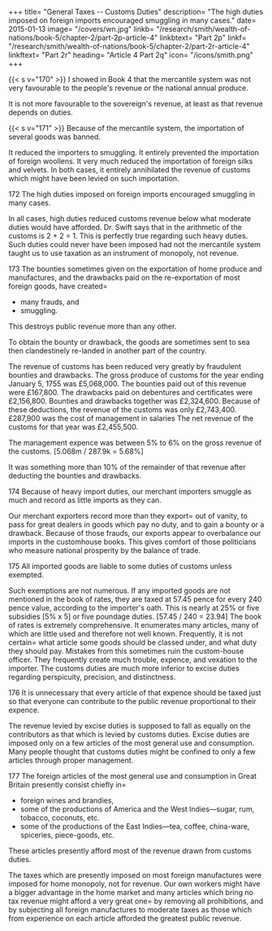 +++
title=  "General Taxes -- Customs Duties"
description=  "The high duties imposed on foreign imports encouraged smuggling in many cases."
date=  2015-01-13
image=  "/covers/wn.jpg"
linkb=  "/research/smith/wealth-of-nations/book-5/chapter-2/part-2p-article-4"
linkbtext=  "Part 2p"
linkf=  "/research/smith/wealth-of-nations/book-5/chapter-2/part-2r-article-4"
linkftext=  "Part 2r"
heading=  "Article 4 Part 2q"
icon=  "/icons/smith.png"
+++


{{< s v="170" >}} I showed in Book 4 that the mercantile system was not very favourable to the people's revenue or the national annual produce.

It is not more favourable to the sovereign's revenue, at least as that revenue depends on duties.

{{< s v="171" >}} Because of the mercantile system, the importation of several goods was banned.

It reduced the importers to smuggling.
It entirely prevented the importation of foreign woollens.
It very much reduced the importation of foreign silks and velvets.
In both cases, it entirely annihilated the revenue of customs which might have been levied on such importation.

172 The high duties imposed on foreign imports encouraged smuggling in many cases.

In all cases, high duties reduced customs revenue below what moderate duties would have afforded.
Dr. Swift says that in the arithmetic of the customs is 2 + 2 = 1.
This is perfectly true regarding such heavy duties.
Such duties could never have been imposed had not the mercantile system taught us to use taxation as an instrument of monopoly, not revenue.

173 The bounties sometimes given on the exportation of home produce and manufactures, and the drawbacks paid on the re-exportation of most foreign goods, have created= 
- many frauds, and
- smuggling.

This destroys public revenue more than any other.

To obtain the bounty or drawback, the goods are sometimes sent to sea then clandestinely re-landed in another part of the country.

The revenue of customs has been reduced very greatly by fraudulent bounties and drawbacks.
The gross produce of customs for the year ending January 5, 1755 was £5,068,000.
The bounties paid out of this revenue were £167,800.
The drawbacks paid on debentures and certificates were £2,156,800.
Bounties and drawbacks together was £2,324,600.
Because of these deductions, the revenue of the customs was only £2,743,400.
£287,900 was the cost of management in salaries
The net revenue of the customs for that year was £2,455,500.

The management expence was between 5% to 6% on the gross revenue of the customs. [5.068m / 287.9k = 5.68%]

It was something more than 10% of the remainder of that revenue after deducting the bounties and drawbacks.

174 Because of heavy import duties, our merchant importers smuggle as much and record as little imports as they can.

Our merchant exporters record more than they export= 
out of vanity,
to pass for great dealers in goods which pay no duty, and
to gain a bounty or a drawback.
Because of those frauds, our exports appear to overbalance our imports in the customhouse books.
This gives comfort of those politicians who measure national prosperity by the balance of trade.

175 All imported goods are liable to some duties of customs unless exempted.

Such exemptions are not numerous.
If any imported goods are not mentioned in the book of rates, they are taxed at 57.45 pence for every 240 pence value, according to the importer's oath.
This is nearly at 25% or five subsidies [5% x 5] or five poundage duties. [57.45 / 240 = 23.94]
The book of rates is extremely comprehensive.
It enumerates many articles, many of which are little used and therefore not well known.
Frequently, it is not certain= 
what article some goods should be classed under, and
what duty they should pay.
    Mistakes from this sometimes ruin the custom-house officer.
    They frequently create much trouble, expence, and vexation to the importer.
The customs duties are much more inferior to excise duties regarding perspicuity, precision, and distinctness.

176 It is unnecessary that every article of that expence should be taxed just so that everyone can contribute to the public revenue proportional to their expence.

The revenue levied by excise duties is supposed to fall as equally on the contributors as that which is levied by customs duties.
Excise duties are imposed only on a few articles of the most general use and consumption.
Many people thought that customs duties might be confined to only a few articles through proper management.

177 The foreign articles of the most general use and consumption in Great Britain presently consist chiefly in= 
- foreign wines and brandies,
- some of the productions of America and the West Indies—sugar, rum, tobacco, coconuts, etc.
- some of the productions of the East Indies—tea, coffee, china-ware, spiceries, piece-goods, etc.

These articles presently afford most of the revenue drawn from customs duties.

The taxes which are presently imposed on most foreign manufactures were imposed for home monopoly, not for revenue.
Our own workers might have a bigger advantage in the home market and many articles which bring no tax revenue might afford a very great one= 
by removing all prohibitions, and
by subjecting all foreign manufactures to moderate taxes as those which from experience on each article afforded the greatest public revenue.


